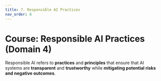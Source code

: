 ```yaml
---
title: 7. Responsible AI Practices
nav_order: 8
---
```


# Course: Responsible AI Practices (Domain 4)

Responsible AI refers to **practices** and **principles** that ensure that AI systems are **transparent** and **trustworthy** while **mitigating potential risks and negative outcomes**.